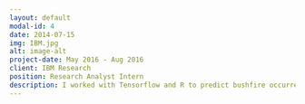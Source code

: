 ```yaml
---
layout: default
modal-id: 4
date: 2014-07-15
img: IBM.jpg
alt: image-alt
project-date: May 2016 - Aug 2016
client: IBM Research
position: Research Analyst Intern
description: I worked with Tensorflow and R to predict bushfire occurrence in Australia. I performed data extraction and synthesis on weather and topographical datasets from the states of New South Wales and South Australia, and with data from 3 fires. Using this, I built a supervised Recurrent Neural Network model using LSTM (Long Short-Term Memory cells). This model achieved an accuracy of 85%.
---
```

